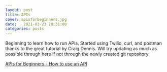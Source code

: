 ```yaml
---
layout: post
title: APIs
cover: apisforbeginners.jpg
date:   2021-03-23 20:31:00
categories: posts
---
```


Beginning to learn how to run APIs. Started using Twilio, curl, and postman thanks to the great
tutorial by Craig Dennis. Will try updating as much as possible through here if not through 
the newly created git repository.

[APIs for Beginners - How to use an API](https://www.youtube.com/watch?v=GZvSYJDk-us&t=4552s)
